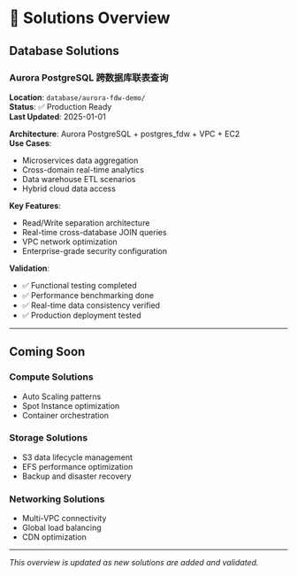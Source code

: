 # 🎯 Solutions Overview

## Database Solutions

### Aurora PostgreSQL 跨数据库联表查询
**Location**: `database/aurora-fdw-demo/`  
**Status**: ✅ Production Ready  
**Last Updated**: 2025-01-01

**Architecture**: Aurora PostgreSQL + postgres_fdw + VPC + EC2  
**Use Cases**: 
- Microservices data aggregation
- Cross-domain real-time analytics
- Data warehouse ETL scenarios
- Hybrid cloud data access

**Key Features**:
- Read/Write separation architecture
- Real-time cross-database JOIN queries
- VPC network optimization
- Enterprise-grade security configuration

**Validation**:
- ✅ Functional testing completed
- ✅ Performance benchmarking done
- ✅ Real-time data consistency verified
- ✅ Production deployment tested

---

## Coming Soon

### Compute Solutions
- Auto Scaling patterns
- Spot Instance optimization
- Container orchestration

### Storage Solutions
- S3 data lifecycle management
- EFS performance optimization
- Backup and disaster recovery

### Networking Solutions
- Multi-VPC connectivity
- Global load balancing
- CDN optimization

---

*This overview is updated as new solutions are added and validated.*
